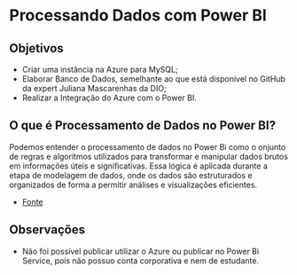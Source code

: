 # Processando Dados com Power BI
## Objetivos
- Criar uma instância na Azure para MySQL;
- Elaborar Banco de Dados, semelhante ao que está disponível no GitHub da expert Juliana Mascarenhas da DIO;
- Realizar a Integração do Azure com o Power BI.
## O que é Processamento de Dados no Power BI?
Podemos entender o processamento de dados no Power Bi como o onjunto de regras e algoritmos utilizados para transformar e manipular dados brutos em informações úteis e significativas. Essa lógica é aplicada durante a etapa de modelagem de dados, onde os dados são estruturados e organizados de forma a permitir análises e visualizações eficientes.
- [Fonte](https://globalerp.com.br/glossario/o-que-e-logica-de-processamento-em-power-bi/)
## Observações
- Não foi possível publicar utilizar o Azure ou publicar no Power Bi Service, pois não possuo conta corporativa e nem de estudante.
